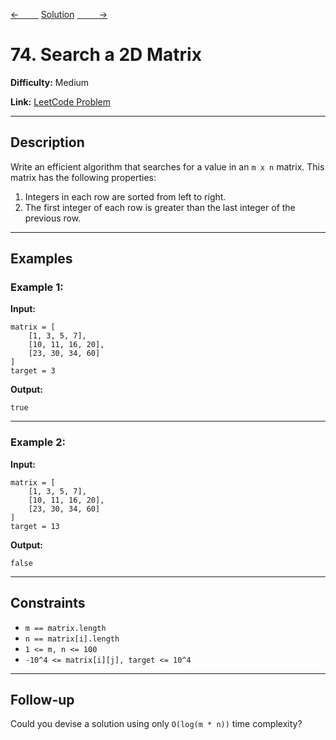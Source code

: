 [<-&nbsp;&nbsp;&nbsp;&nbsp;&nbsp;&nbsp;&nbsp;&nbsp;](../367.%20Valid%20Perfect%20Square/statement.md)
[Solution](74.%20Search%20a%202D%20Matrix/solution.js)
[&nbsp;&nbsp;&nbsp;&nbsp;&nbsp;&nbsp;&nbsp;&nbsp; ->](../33.%20Search%20in%20Rotated%20Sorted%20Array/statement.md)

# 74. Search a 2D Matrix

**Difficulty:** Medium

**Link:** [LeetCode Problem](https://leetcode.com/problems/search-a-2d-matrix/)

---

## Description

Write an efficient algorithm that searches for a value in an `m x n` matrix. This matrix has the following properties:

1. Integers in each row are sorted from left to right.
2. The first integer of each row is greater than the last integer of the previous row.

---

## Examples

### Example 1:

**Input:**

```plaintext
matrix = [
    [1, 3, 5, 7],
    [10, 11, 16, 20],
    [23, 30, 34, 60]
]
target = 3
```

**Output:**

```plaintext
true
```

---

### Example 2:

**Input:**

```plaintext
matrix = [
    [1, 3, 5, 7],
    [10, 11, 16, 20],
    [23, 30, 34, 60]
]
target = 13
```

**Output:**

```plaintext
false
```

---

## Constraints

- `m == matrix.length`
- `n == matrix[i].length`
- `1 <= m, n <= 100`
- `-10^4 <= matrix[i][j], target <= 10^4`

---

## Follow-up

Could you devise a solution using only `O(log(m * n))` time complexity?
